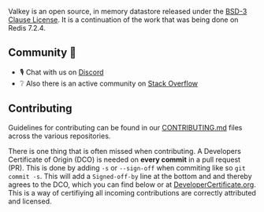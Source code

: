 Valkey is an open source, in memory datastore released under the [BSD-3 Clause License](https://github.com/valkey-io/valkey?tab=BSD-3-Clause-1-ov-file#readme). It is a continuation of the work that was being done on Redis 7.2.4. 

## Community 🎉

- 🎙️ Chat with us on [Discord](https://discord.gg/zbcPa5umUB)
- ❔ Also there is an active community on [Stack Overflow](https://stackoverflow.com/questions/tagged/redis)

## Contributing

Guidelines for contributing can be found in our [CONTRIBUTING.md](https://github.com/valkey-io/valkey/blob/unstable/CONTRIBUTING.md) files across the various repositories.

There is one thing that is often missed when contributing. A Developers Certificate of Origin (DCO) is needed on **every commit** in a pull request (PR). This is done by adding `-s` or `--sign-off` when commiting like so `git commit -s`. This will add a `Signed-off-by` line at the bottom and and thereby agrees to the DCO, which you can find below or at [DeveloperCertificate.org](http://developercertificate.org/). This is a way of certifiying all incoming contributions are correctly attributed and licensed.